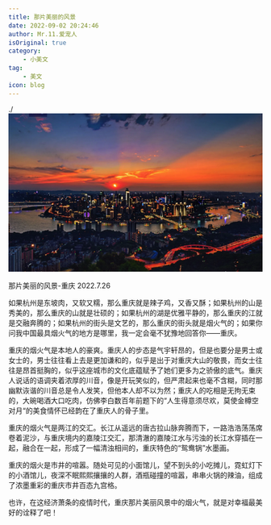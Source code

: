 ```yaml
---
title: 那片美丽的风景
date: 2022-09-02 20:24:46
author: Mr.11.爱宠人
isOriginal: true
category:
    - 小美文
tag:
    - 美文
icon: blog
---
```


./![image-20220906191636708](thatbuttifulplace.assets/image-20220906191636708.png)

那片美丽的风景-重庆
2022.7.26

如果杭州是东坡肉，又软又糯，那么重庆就是辣子鸡，又香又酥；如果杭州的山是秀美的，那么重庆的山就是壮硕的；如果杭州的湖是优雅平静的，那么重庆的江就是交融奔腾的；如果杭州的街头是文艺的，那么重庆的街头就是烟火气的；如果你问我中国最具烟火气的地方是哪里，我一定会毫不犹豫地回答你——重庆。   

重庆的烟火气是本地人的豪爽。重庆人的步态是气宇轩昂的，但是也要分是男士或女士的，男士往往看上去是更加谦和的，似乎是出于对重庆大山的敬畏，而女士往往是昂首挺胸的，似乎这座城市的文化底蕴赋予了她们更多为之骄傲的底气。重庆人说话的语调夹着浓厚的川音，像是开玩笑似的，但严肃起来也毫不含糊，同时那幽默诙谐的川音总是令人发笑，但他本人却不以为然；重庆人的吃相是无拘无束的，大碗喝酒大口吃肉，仿佛李白数百年前题下的“人生得意须尽欢，莫使金樽空对月“的美食情怀已经韵在了重庆人的骨子里。


重庆的烟火气是两江的交汇。长江从遥远的唐古拉山脉奔腾而下，一路浩浩荡荡席卷着泥沙，与重庆境内的嘉陵江交汇，那清澈的嘉陵江水与污浊的长江水穿插在一起，融合在一起，形成了一幅清浊相间的，重庆特色的“鸳鸯锅”水墨画。

重庆的烟火是市井的喧嚣。随处可见的小面馆儿，望不到头的小吃摊儿，霓虹灯下的小酒馆儿，夜深不眠熙熙攘攘的人群，酒瓶碰撞的喧嚣，串串火锅的辣油，组成了浓墨重彩的重庆市井百态九宫格。

也许，在这经济萧条的疫情时代，重庆那片美丽风景中的烟火气，就是对幸福最美好的诠释了吧！

